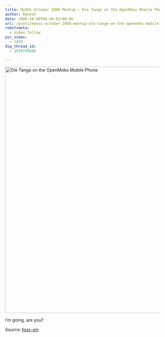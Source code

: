 ```yaml
---
title: MyOSS October 2008 Meetup – Ole Tange on the OpenMoko Mobile Phone
author: Danesh
date: 2008-10-08T04:26:52+00:00
url: /posts/myoss-october-2008-meetup-ole-tange-on-the-openmoko-mobile-phone/
robotsmeta:
  - index,follow
pvc_views:
  - 1459
dsq_thread_id:
  - 1010769886

---
```

[<img loading="lazy" src="http://farm4.static.flickr.com/3131/2922974637_984b4d85ec_o.jpg" alt="Ole Tange on the OpenMoko Mobile Phone" width="562" height="800" />][1]

I&#8217;m going, are you?

Source: [foss-sm][2]

 [1]: http://www.flickr.com/photos/dannyportal/2922974637/ "Ole Tange on the OpenMoko Mobile Phone by Danesh Manoharan, on Flickr"
 [2]: http://foss.org.my/projects/meetups/october-2008/myoss-oct-2008-meetup-openmoko